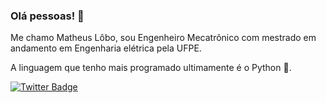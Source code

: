 ### Olá pessoas! 👋

Me chamo Matheus Lôbo, sou Engenheiro Mecatrônico com mestrado em andamento em Engenharia elétrica pela UFPE. 

A linguagem que tenho mais programado ultimamente é o Python :snake:.

[![Twitter Badge](https://img.shields.io/badge/-Twitter-1ca0f1?style=flat-square&labelColor=1ca0f1&logo=twitter&logoColor=white&link=https://twitter.com/thematheusls)](https://twitter.com/thematheusls)

<!--
**TheMatheusLs/TheMatheusLS** is a ✨ _special_ ✨ repository because its `README.md` (this file) appears on your GitHub profile.

[![Linkedin Badge](https://img.shields.io/badge/-LinkedIn-blue?style=flat-square&logo=Linkedin&logoColor=white&link=https://www.linkedin.com)](https:)

Here are some ideas to get you started:

- 🔭 I’m currently working on ...
- 🌱 I’m currently learning ...
- 👯 I’m looking to collaborate on ...
- 🤔 I’m looking for help with ...
- 💬 Ask me about ...
- 📫 How to reach me: ...
- 😄 Pronouns: ...
- ⚡ Fun fact: ...

-->
